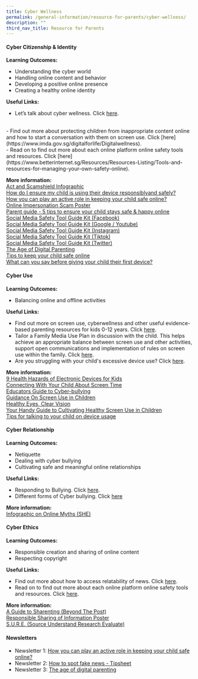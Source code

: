 ```yaml
---
title: Cyber Wellness
permalink: /general-information/resource-for-parents/cyber-wellness/
description: ""
third_nav_title: Resource for Parents
---
```

#### **Cyber Citizenship &amp; Identity**<br>
**Learning Outcomes:**<br>
- Understanding the cyber world <br>
- Handling online content and behavior <br>
- Developing a positive online presence <br>
- Creating a healthy online identity<br>

**Useful Links:**<br> 
- Let’s talk about cyber wellness. Click [here](https://www.healthhub.sg/programmes/186/mindsg/caring-for-ourselves/learning-about-cyber-wellness-Teens#home). 
<br> 
- Find out more about protecting children from inappropriate content online and how to
start a conversation with them on screen use. Click [here](https://www.imda.gov.sg/digitalforlife/Digitalwellness).<br>
- Read on to find out more about each online platform online safety tools and resources. Click [here](https://www.betterinternet.sg/Resources/Resources-Listing/Tools-and-resources-for-managing-your-own-safety-online). <br>

**More information:**<br>
[Act and Scamshield Infographic](/files/Resource%20for%20Parents/Cyberwellness/Cyber%20Citizenship%20&amp;%20Identity/act%20and%20scamshield%20infographic%20for%20moe%20(special%20broadcast)%20(1).pdf)<br>[How do I ensure my child is using their device responsiblyand safely?](/files/Resource%20for%20Parents/Cyberwellness/Cyber%20Citizenship%20&amp;%20Identity/how%20do%20i%20ensure%20my%20child%20uses%20their%20devices%20responsibly%20(for%20pri).pdf)<br>[How you can play an active role in keeping your child safe online?](/files/Resource%20for%20Parents/Cyberwellness/Cyber%20Citizenship%20&amp;%20Identity/how%20you%20can%20play%20an%20active%20role%20in%20keeping%20your%20child%20safe%20online.pdf)<br>[Online Impersonation Scam Poster](/files/Resource%20for%20Parents/Cyberwellness/Cyber%20Citizenship%20&amp;%20Identity/online%20impersonation%20scam%20poster.pdf)<br>[Parent guide - 5 tips to ensure your child stays safe &amp; happy online](/files/Resource%20for%20Parents/Cyberwellness/Cyber%20Citizenship%20&amp;%20Identity/parent%20guide%20-%205%20tips%20to%20ensure%20your%20child%20stays%20safe%20&amp;%20happy%20online_for%20schools.pdf)<br>[Social Media Safety Tool Guide Kit (Facebook)](/files/Resource%20for%20Parents/Cyberwellness/Cyber%20Citizenship%20&amp;%20Identity/social%20media%20safety%20tool%20guide%20kit_facebook.pdf)<br>[Social Media Safety Tool Guide Kit  (Google / Youtube)](/files/Resource%20for%20Parents/Cyberwellness/Cyber%20Citizenship%20&amp;%20Identity/social%20media%20safety%20tool%20guide%20kit_google_youtube.pdf)<br>[Social Media Safety Tool Guide Kit (Instagram)](/files/Resource%20for%20Parents/Cyberwellness/Cyber%20Citizenship%20&amp;%20Identity/social%20media%20safety%20tool%20guide%20kit_instagram.pdf)<br>[Social Media Safety Tool Guide Kit (Tiktok)](/files/Resource%20for%20Parents/Cyberwellness/Cyber%20Citizenship%20&amp;%20Identity/social%20media%20safety%20tool%20guide%20kit_tiktok.pdf)<br>[Social Media Safety Tool Guide Kit (Twitter)](/files/Resource%20for%20Parents/Cyberwellness/Cyber%20Citizenship%20&amp;%20Identity/social%20media%20safety%20tool%20guide%20kit_twitter.pdf)<br>[The Age of Digital Parenting](/files/Resource%20for%20Parents/Cyberwellness/Cyber%20Citizenship%20&amp;%20Identity/the%20age%20of%20digital%20parenting_for%20schools.pdf)<br>[Tips to keep your child safe online](/files/Resource%20for%20Parents/Cyberwellness/Cyber%20Citizenship%20&amp;%20Identity/tips%20to%20keep%20your%20child%20safe%20online.pdf) <br>[What can you say before giving your child their first device?](/files/Resource%20for%20Parents/Cyberwellness/Cyber%20Citizenship%20&amp;%20Identity/what%20can%20you%20say%20before%20giving%20your%20child%20their%20first%20device%20(for%20pri).pdf)
#### **Cyber Use**<br>

**Learning Outcomes:**<br>
- Balancing online and offline activities<br>

**Useful Links:**<br>
- Find out more on screen use, cyberwellness and other useful evidence-based parenting resources for kids 0-12 years. Click [here](https://www.familiesforlife.sg/Parenting).<br>
- Tailor a Family Media Use Plan in discussion with the child. This helps achieve an appropriate balance between screen use and other activities, support open communications and implementation of rules on screen use within the family. Click [here](http://www.healthychildren.org/MediaUsePlan). <br> 
- Are you struggling with your child's excessive device use? Click [here](https://www.schoolbag.edu.sg/story/are-you-struggling-with-your-child-s-excessive-device-use). <br>

**More information:**<br>[9 Health Hazards of Electronic Devices for Kids](/files/Resource%20for%20Parents/Cyberwellness/Cyber%20Use/9%20health%20hazards%20of%20electronic%20devices%20for%20kids.pdf)<br>[Connecting With Your Child About Screen Time](/files/Resource%20for%20Parents/Cyberwellness/Cyber%20Use/connecting%20with%20you%20child%20about%20screen%20time%20(for%20sec%20and%20pri).pdf)<br>[Educators Guide to Cyber-bullying](/files/Resource%20for%20Parents/Cyberwellness/Cyber%20Use/educators%20guide%20to%20cyber-bullying.pdf)<br>[Guidance On Screen Use in Children](/files/Resource%20for%20Parents/Cyberwellness/Cyber%20Use/guidance-on-screen-use-in-children.pdf)<br>[Healthy Eyes, Clear Vision](/files/Resource%20for%20Parents/Cyberwellness/Cyber%20Use/healthy%20eyes,%20clear%20vision.pdf)<br>[Your Handy Guide to Cultivating Healthy Screen Use in Children](/files/Resource%20for%20Parents/Cyberwellness/Cyber%20Use/screen_use_infographic%20for%207to12.pdf)<br>[Tips for talking to your child on device usage](/files/Resource%20for%20Parents/Cyberwellness/Cyber%20Use/tips%20for%20talking%20to%20your%20child%20about%20device%20usage%20(for%20sec%20and%20pri).pdf)


#### **Cyber Relationship**<br>
**Learning Outcomes:**<br>
- Netiquette<br>
- Dealing with cyber bullying<br>
- Cultivating safe and meaningful online relationships<br>

**Useful Links:**<br> 
- Responding to Bullying. Click [here](https://bullyfree.sg/parents/). <br> 
- Different forms of Cyber bullying. Click [here](https://bullyfree.sg/cyber-bullying/ )<br>

**More information:**<br>[Infographic on Online Myths (SHE)](/files/Resource%20for%20Parents/Cyberwellness/Cyber%20Relationship/20230410%20she%20infographics%20on%20online%20myths.pdf)

#### **Cyber Ethics**<br>
**Learning Outcomes:**<br>
- Responsible creation and sharing of online content<br>
- Respecting copyright<br>

**Useful Links:**<br>
- Find out more about how to access relatability of news. Click [here](https://sure.nlb.gov.sg/). <br>
- Read on to find out more about each online platform online safety tools and resources. Click [here](https://www.betterinternet.sg/Resources/Resources-Listing/Tools-and-resources-for-managing-your-own-safety-online). <br>

**More information:**<br>[A Guide to Sharenting (Beyond The Post)](/files/Resource%20for%20Parents/Cyberwellness/Cyber%20Ethics/beyond%20the%20post%20a%20guide%20to%20sharenting%20-%20final.pdf)<br>[Responsible Sharing of Information Poster](/files/Resource%20for%20Parents/Cyberwellness/Cyber%20Ethics/responsible%20sharing%20poster.pdf)<br>[S.U.R.E. (Source Understand Research Evaluate)](/files/Resource%20for%20Parents/Cyberwellness/Cyber%20Ethics/source%20understand%20research%20evaluate.pdf)
#### **Newsletters**
* Newsletter 1: [How you can play an active role in keeping your child safe online?](/files/Resource%20for%20Parents/Cyberwellness/Newsletters/1%20how%20you%20can%20play%20an%20active%20role%20in%20keeping%20your%20child%20safe%20online.pdf)
* Newsletter 2: [How to spot fake news - Tipsheet](/files/Resource%20for%20Parents/Cyberwellness/Newsletters/2%20-%20how-to-spot-fake-news_tipsheet.pdf)
* Newsletter 3: [The age of digital parenting](/files/Resource%20for%20Parents/Cyberwellness/Newsletters/3%20-%20the%20age%20of%20digital%20parenting%20for%20schools.pdf)